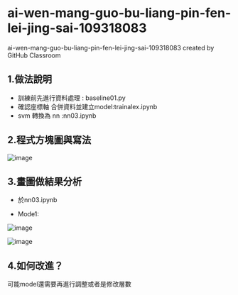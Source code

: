 # ai-wen-mang-guo-bu-liang-pin-fen-lei-jing-sai-109318083
ai-wen-mang-guo-bu-liang-pin-fen-lei-jing-sai-109318083 created by GitHub Classroom


<h2>1.做法說明</h2>
 
* 訓練前先進行資料處理 : baseline01.py
* 確認座標軸 合併資料並建立model:trainalex.ipynb
* svm 轉換為 nn :nn03.ipynb

<h2>2.程式方塊圖與寫法</h2>

![image](https://github.com/MachineLearningNTUT/regression-109318083/blob/main/Diagram.jpg)

<h2>3.畫圖做結果分析</h2>

* 於nn03.ipynb

* Mode1:


![image](https://github.com/MachineLearningNTUT/ai-wen-mang-guo-bu-liang-pin-fen-lei-jing-sai-109318083/blob/main/M1.png)


![image](https://github.com/MachineLearningNTUT/ai-wen-mang-guo-bu-liang-pin-fen-lei-jing-sai-109318083/blob/main/M1_2.png)
<h2>4.如何改進？</h2>
可能model還需要再進行調整或者是修改層數
